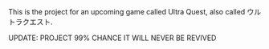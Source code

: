 This is the project for an upcoming game called Ultra Quest, also called ウルトラクエスト.

UPDATE: PROJECT 99% CHANCE IT WILL NEVER BE REVIVED
